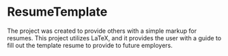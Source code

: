 # ResumeTemplate

The project was created to provide others with a simple markup for resumes. This project utilizes LaTeX, and 
it provides the user with a guide to fill out the template resume to provide to future employers. 


